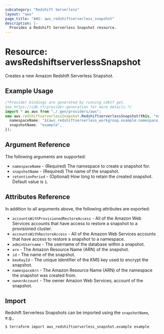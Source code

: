 ```yaml
---
subcategory: "Redshift Serverless"
layout: "aws"
page_title: "AWS: aws_redshiftserverless_snapshot"
description: |-
  Provides a Redshift Serverless Snapshot resource.
---
```


# Resource: awsRedshiftserverlessSnapshot

Creates a new Amazon Redshift Serverless Snapshot.

## Example Usage

```typescript
/*Provider bindings are generated by running cdktf get.
See https://cdk.tf/provider-generation for more details.*/
import * as aws from "./.gen/providers/aws";
new aws.redshiftserverlessSnapshot.RedshiftserverlessSnapshot(this, "example", {
  namespaceName: "${aws_redshiftserverless_workgroup.example.namespace_name}",
  snapshotName: "example",
});

```

## Argument Reference

The following arguments are supported:

* `namespaceName` - (Required) The namespace to create a snapshot for.
* `snapshotName` - (Required) The name of the snapshot.
* `retentionPeriod` - (Optional) How long to retain the created snapshot. Default value is `1`.

## Attributes Reference

In addition to all arguments above, the following attributes are exported:

* `accountsWithProvisionedRestoreAccess` - All of the Amazon Web Services accounts that have access to restore a snapshot to a provisioned cluster.
* `accountsWithRestoreAccess` - All of the Amazon Web Services accounts that have access to restore a snapshot to a namespace.
* `adminUsername` - The username of the database within a snapshot.
* `arn` - The Amazon Resource Name (ARN) of the snapshot.
* `id` - The name of the snapshot.
* `kmsKeyId` - The unique identifier of the KMS key used to encrypt the snapshot.
* `namespaceArn` - The Amazon Resource Name (ARN) of the namespace the snapshot was created from.
* `ownerAccount` - The owner Amazon Web Services; account of the snapshot.

## Import

Redshift Serverless Snapshots can be imported using the `snapshotName`, e.g.,

```console
$ terraform import aws_redshiftserverless_snapshot.example example
```
